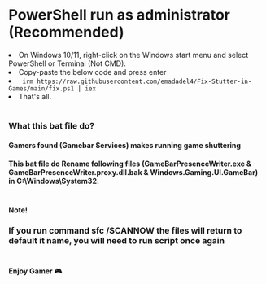


<h1>PowerShell run as administrator (Recommended) </h1>
<li>On Windows 10/11, right-click on the Windows start menu and select PowerShell or Terminal (Not CMD).</li>
<li>Copy-paste the below code and press enter</li>

<li><code> irm https://raw.githubusercontent.com/emadadel4/Fix-Stutter-in-Games/main/fix.ps1 | iex </code></li>
<li>That's all.</li>


<h1></h1>
<h3>What this bat file do?</h3>
<h4>Gamers found (Gamebar Services) makes running game shuttering</h4>
<h4>This bat file do Rename following files
(GameBarPresenceWriter.exe & GameBarPresenceWriter.proxy.dll.bak & Windows.Gaming.UI.GameBar) in C:\Windows\System32.</h4>
<h1></h1>

<h4>Note!</h4>
<h3>If you run command sfc /SCANNOW the files will return to default it name, you will need to run script once again</h3>
<h1></h1>

<h4>Enjoy Gamer 🎮</h4>
